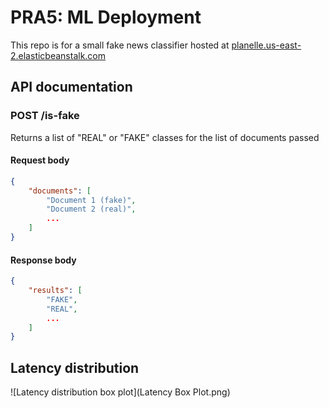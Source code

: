 # PRA5: ML Deployment

This repo is for a small fake news classifier hosted at
[planelle.us-east-2.elasticbeanstalk.com](http://planelle.us-east-2.elasticbeanstalk.com/)

## API documentation

### POST /is-fake

Returns a list of "REAL" or "FAKE" classes for the list of documents passed

#### Request body

```json
{
    "documents": [
        "Document 1 (fake)",
        "Document 2 (real)",
        ...
    ]
}
```

#### Response body

```json
{
    "results": [
        "FAKE",
        "REAL",
        ...
    ]
}
```

## Latency distribution

![Latency distribution box plot](Latency Box Plot.png)
